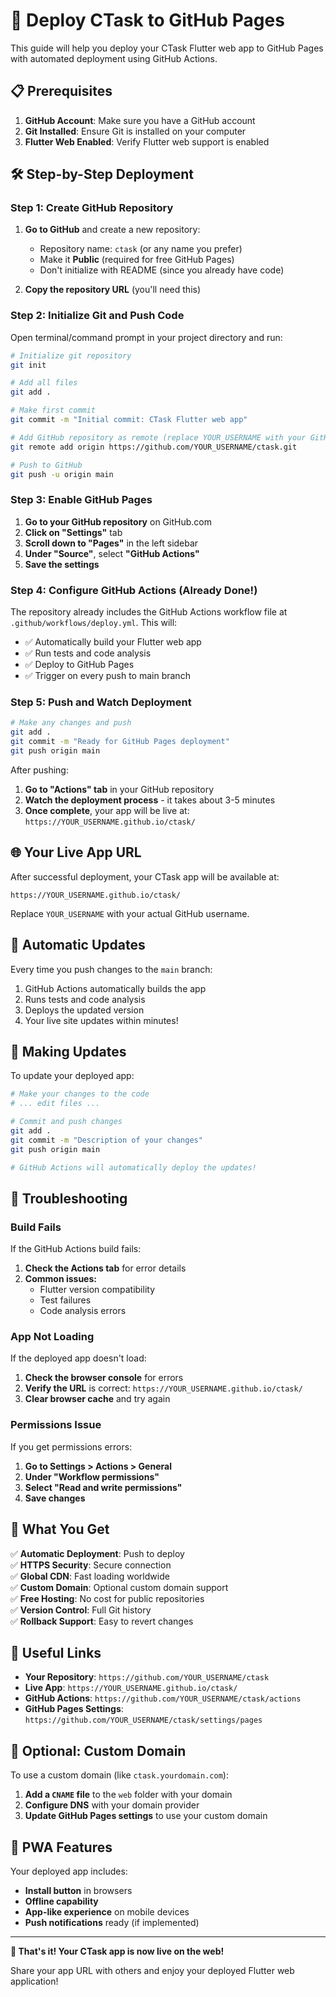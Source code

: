 # 🚀 Deploy CTask to GitHub Pages

This guide will help you deploy your CTask Flutter web app to GitHub Pages with automated deployment using GitHub Actions.

## 📋 Prerequisites

1. **GitHub Account**: Make sure you have a GitHub account
2. **Git Installed**: Ensure Git is installed on your computer
3. **Flutter Web Enabled**: Verify Flutter web support is enabled

## 🛠️ Step-by-Step Deployment

### Step 1: Create GitHub Repository

1. **Go to GitHub** and create a new repository:
   - Repository name: `ctask` (or any name you prefer)
   - Make it **Public** (required for free GitHub Pages)
   - Don't initialize with README (since you already have code)

2. **Copy the repository URL** (you'll need this)

### Step 2: Initialize Git and Push Code

Open terminal/command prompt in your project directory and run:

```bash
# Initialize git repository
git init

# Add all files
git add .

# Make first commit
git commit -m "Initial commit: CTask Flutter web app"

# Add GitHub repository as remote (replace YOUR_USERNAME with your GitHub username)
git remote add origin https://github.com/YOUR_USERNAME/ctask.git

# Push to GitHub
git push -u origin main
```

### Step 3: Enable GitHub Pages

1. **Go to your GitHub repository** on GitHub.com
2. **Click on "Settings"** tab
3. **Scroll down to "Pages"** in the left sidebar
4. **Under "Source"**, select **"GitHub Actions"**
5. **Save the settings**

### Step 4: Configure GitHub Actions (Already Done!)

The repository already includes the GitHub Actions workflow file at `.github/workflows/deploy.yml`. This will:
- ✅ Automatically build your Flutter web app
- ✅ Run tests and code analysis
- ✅ Deploy to GitHub Pages
- ✅ Trigger on every push to main branch

### Step 5: Push and Watch Deployment

```bash
# Make any changes and push
git add .
git commit -m "Ready for GitHub Pages deployment"
git push origin main
```

After pushing:
1. **Go to "Actions" tab** in your GitHub repository
2. **Watch the deployment process** - it takes about 3-5 minutes
3. **Once complete**, your app will be live at: `https://YOUR_USERNAME.github.io/ctask/`

## 🌐 Your Live App URL

After successful deployment, your CTask app will be available at:
```
https://YOUR_USERNAME.github.io/ctask/
```

Replace `YOUR_USERNAME` with your actual GitHub username.

## 🔧 Automatic Updates

Every time you push changes to the `main` branch:
1. GitHub Actions automatically builds the app
2. Runs tests and code analysis
3. Deploys the updated version
4. Your live site updates within minutes!

## 📝 Making Updates

To update your deployed app:

```bash
# Make your changes to the code
# ... edit files ...

# Commit and push changes
git add .
git commit -m "Description of your changes"
git push origin main

# GitHub Actions will automatically deploy the updates!
```

## 🚨 Troubleshooting

### Build Fails
If the GitHub Actions build fails:

1. **Check the Actions tab** for error details
2. **Common issues:**
   - Flutter version compatibility
   - Test failures
   - Code analysis errors

### App Not Loading
If the deployed app doesn't load:

1. **Check the browser console** for errors
2. **Verify the URL** is correct: `https://YOUR_USERNAME.github.io/ctask/`
3. **Clear browser cache** and try again

### Permissions Issue
If you get permissions errors:

1. **Go to Settings > Actions > General**
2. **Under "Workflow permissions"**
3. **Select "Read and write permissions"**
4. **Save changes**

## 🎯 What You Get

✅ **Automatic Deployment**: Push to deploy  
✅ **HTTPS Security**: Secure connection  
✅ **Global CDN**: Fast loading worldwide  
✅ **Custom Domain**: Optional custom domain support  
✅ **Free Hosting**: No cost for public repositories  
✅ **Version Control**: Full Git history  
✅ **Rollback Support**: Easy to revert changes  

## 🔗 Useful Links

- **Your Repository**: `https://github.com/YOUR_USERNAME/ctask`
- **Live App**: `https://YOUR_USERNAME.github.io/ctask/`
- **GitHub Actions**: `https://github.com/YOUR_USERNAME/ctask/actions`
- **GitHub Pages Settings**: `https://github.com/YOUR_USERNAME/ctask/settings/pages`

## 🌟 Optional: Custom Domain

To use a custom domain (like `ctask.yourdomain.com`):

1. **Add a `CNAME` file** to the `web` folder with your domain
2. **Configure DNS** with your domain provider
3. **Update GitHub Pages settings** to use your custom domain

## 📱 PWA Features

Your deployed app includes:
- **Install button** in browsers
- **Offline capability**
- **App-like experience** on mobile devices
- **Push notifications** ready (if implemented)

---

**🎉 That's it! Your CTask app is now live on the web!**

Share your app URL with others and enjoy your deployed Flutter web application!